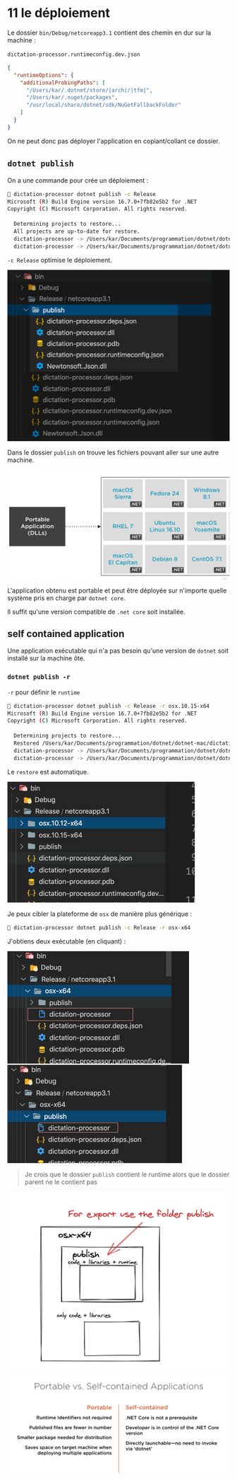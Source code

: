 # 11 le déploiement

Le dossier `bin/Debug/netcoreapp3.1` contient des chemin en dur sur la machine :

`dictation-processor.runtimeconfig.dev.json`

```json
{
  "runtimeOptions": {
    "additionalProbingPaths": [
      "/Users/kar/.dotnet/store/|arch|/|tfm|",
      "/Users/kar/.nuget/packages",
      "/usr/local/share/dotnet/sdk/NuGetFallbackFolder"
    ]
  }
}
```

On ne peut donc pas déployer l'application en copiant/collant ce dossier.



## `dotnet publish`

On a une commande pour crée un déploiement :

```bash
🦄 dictation-processor dotnet publish -c Release
Microsoft (R) Build Engine version 16.7.0+7fb82e5b2 for .NET
Copyright (C) Microsoft Corporation. All rights reserved.

  Determining projects to restore...
  All projects are up-to-date for restore.
  dictation-processor -> /Users/kar/Documents/programmation/dotnet/dotnet-mac/dictation-processor/bin/Release/netcoreapp3.1/dictation-processor.dll
  dictation-processor -> /Users/kar/Documents/programmation/dotnet/dotnet-mac/dictation-processor/bin/Release/netcoreapp3.1/publish/
```

`-c Release` optimise le déploiement.

<img src="assets/Screenshot 2020-10-19 at 16.18.38.png" alt="Screenshot 2020-10-19 at 16.18.38" style="zoom:50%;" />

Dans le dossier `publish` on trouve les fichiers pouvant aller sur une autre machine.

<img src="assets/Screenshot 2020-10-19 at 16.21.00.png" alt="Screenshot 2020-10-19 at 16.21.00" style="zoom:50%;" />

L'application obtenu est portable et peut être déployée sur n'importe quelle système pris en charge par `dotnet core`.

Il suffit qu'une version compatible de `.net core` soit installée.



## self contained application

Une application exécutable qui n'a pas besoin qu'une version de `dotnet` soit installé sur la machine ôte.

### `dotnet publish -r`

`-r` pour définir le `runtime`

```bash
🦄 dictation-processor dotnet publish -c Release -r osx.10.15-x64
Microsoft (R) Build Engine version 16.7.0+7fb82e5b2 for .NET
Copyright (C) Microsoft Corporation. All rights reserved.

  Determining projects to restore...
  Restored /Users/kar/Documents/programmation/dotnet/dotnet-mac/dictation-processor/dictation-processor.csproj (in 227 ms).
  dictation-processor -> /Users/kar/Documents/programmation/dotnet/dotnet-mac/dictation-processor/bin/Release/netcoreapp3.1/osx.10.15-x64/dictation-processor.dll
  dictation-processor -> /Users/kar/Documents/programmation/dotnet/dotnet-mac/dictation-processor/bin/Release/netcoreapp3.1/osx.10.15-x64/publish/
```

Le `restore` est automatique.

<img src="assets/Screenshot 2020-10-19 at 16.34.33.png" alt="Screenshot 2020-10-19 at 16.34.33" style="zoom:50%;" />

Je peux cibler la plateforme de `osx` de manière plus générique :

```bash
🦄 dictation-processor dotnet publish -c Release -r osx-x64
```

J'obtiens deux exécutable (en cliquant) :

<img src="assets/Screenshot 2020-10-19 at 16.49.59.png" alt="Screenshot 2020-10-19 at 16.49.59" style="zoom:50%;" />

<img src="assets/Screenshot 2020-10-19 at 16.50.32.png" alt="Screenshot 2020-10-19 at 16.50.32" style="zoom:50%;" />

> Je crois que le dossier `publish` contient le runtime alors que le dossier parent ne le contient pas

<img src="assets/Screenshot 2020-10-19 at 16.58.01.png" alt="Screenshot 2020-10-19 at 16.58.01" style="zoom:50%;" />

<img src="assets/Screenshot 2020-10-19 at 17.06.10.png" alt="Screenshot 2020-10-19 at 17.06.10" style="zoom:50%;" />

